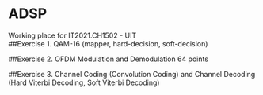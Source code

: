 # ADSP
Working place for IT2021.CH1502 - UIT  
##Exercise 1. QAM-16 (mapper, hard-decision, soft-decision)

##Exercise 2.  OFDM Modulation and Demodulation 64 points

##Exercise 3.  Channel Coding (Convolution Coding) and Channel Decoding (Hard Viterbi Decoding, Soft Viterbi Decoding)
